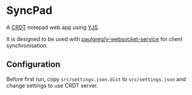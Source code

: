 # SyncPad

A [CRDT](https://en.wikipedia.org/wiki/Conflict-free_replicated_data_type) notepad web app using [YJS](https://docs.yjs.dev/).

It is designed to be used with [paulgreg/y-websocket-service](https://github.com/paulgreg/y-websocket-service) for client synchronisation.


## Configuration

Before first run, copy `src/settings.json.dist` to `src/settings.json` and change settings to use CRDT server.
